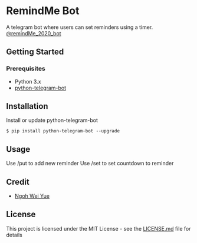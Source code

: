 # RemindMe Bot
A telegram bot where users can set reminders using a timer.
[@remindMe_2020_bot](t.me/remindMe_2020_bot)

## Getting Started
### Prerequisites
- Python 3.x
- [python-telegram-bot](https://github.com/python-telegram-bot/python-telegram-bot)

## Installation
Install or update python-telegram-bot
```
$ pip install python-telegram-bot --upgrade
```

## Usage
Use /put to add new reminder
Use /set to set countdown to reminder


## Credit
- [Ngoh Wei Yue](https://github.com/nweiyue)

## License
This project is licensed under the MIT License - see the [LICENSE.md](./LICENSE.md) file for details
